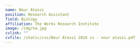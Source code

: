 ```yaml
---
name: Nour Atassi
position: Research Assistant
field: Biology
affiliation: The Works Research Institute
image: /img/na.jpg
cvlink: ""
cvfile: /static/cvs/Nour Atassi 2024 cv - nour atassi.pdf
---
```

